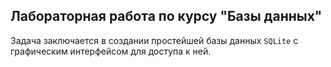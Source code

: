 ## Лабораторная работа по курсу "Базы данных"
Задача заключается в создании простейшей базы данных `SQLite` с графическим интерфейсом для доступа к ней.
